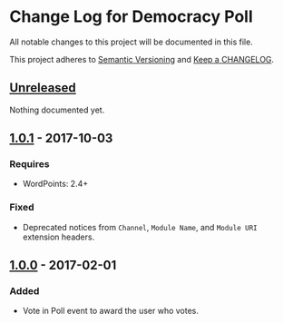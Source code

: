 # Change Log for Democracy Poll

All notable changes to this project will be documented in this file.

This project adheres to [Semantic Versioning](http://semver.org/) and [Keep a CHANGELOG](http://keepachangelog.com/).

## [Unreleased]

Nothing documented yet.

## [1.0.1] - 2017-10-03

### Requires

- WordPoints: 2.4+

### Fixed

- Deprecated notices from `Channel`, `Module Name`, and `Module URI` extension headers.

## [1.0.0] - 2017-02-01

### Added

- Vote in Poll event to award the user who votes.

[unreleased]: https://github.com/WordPoints/democracy-poll/compare/master...HEAD
[1.0.1]: https://github.com/WordPoints/democracy-poll/compare/1.0.0...1.0.1
[1.0.0]: https://github.com/WordPoints/democracy-poll/compare/...1.0.0
